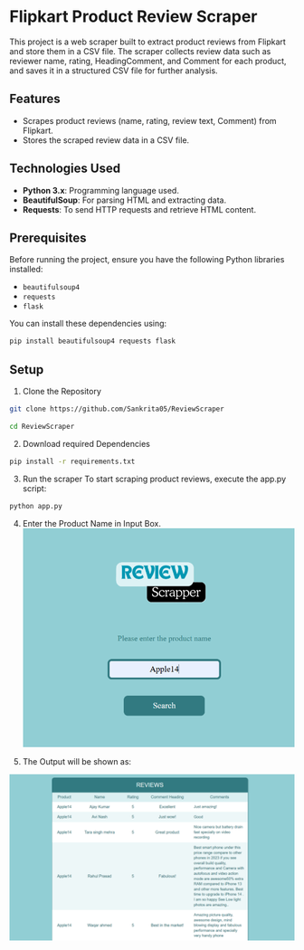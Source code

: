 # Flipkart Product Review Scraper

This project is a web scraper built to extract product reviews from Flipkart and store them in a CSV file. The scraper collects review data such as reviewer name, rating, HeadingComment, and Comment for each product, and saves it in a structured CSV file for further analysis.

## Features

- Scrapes product reviews (name, rating, review text, Comment) from Flipkart.
- Stores the scraped review data in a CSV file.

## Technologies Used

- **Python 3.x**: Programming language used.
- **BeautifulSoup**: For parsing HTML and extracting data.
- **Requests**: To send HTTP requests and retrieve HTML content.

## Prerequisites

Before running the project, ensure you have the following Python libraries installed:

- `beautifulsoup4`
- `requests`
- `flask`

You can install these dependencies using:

```bash
pip install beautifulsoup4 requests flask
```

## Setup

1. Clone the Repository
```bash
git clone https://github.com/Sankrita05/ReviewScraper
```
```bash
cd ReviewScraper
```

2. Download required Dependencies
```bash
pip install -r requirements.txt
```
3. Run the scraper 
To start scraping product reviews, execute the app.py script:

```bash
python app.py
```
4. Enter the Product Name in Input Box. 
![Output Image](Frontend.png)

5. The Output will be shown as:

![Output Image](image.png)